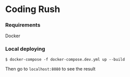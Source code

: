 # Coding Rush

### Requirements

Docker

### Local deploying

```$ docker-compose -f docker-compose.dev.yml up --build```

Then go to ```localhost:8080``` to see the result
